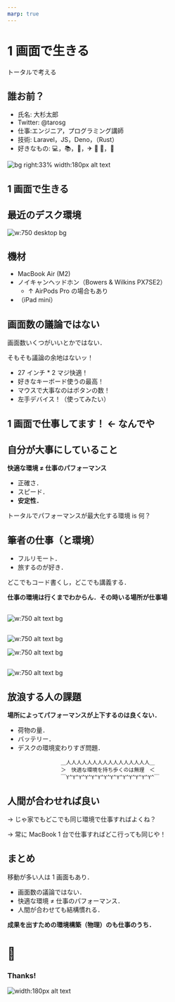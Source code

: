 ```yaml
---
marp: true
---
```


<!--
theme: gaia
class:
 - invert
headingDivider: 2
paginate: true
-->

<!--
_class:
 - lead
 - invert
-->

# 1 画面で生きる

トータルで考える

## 誰お前？

- 氏名: 大杉太郎
- Twitter: @tarosg
- 仕事:エンジニア，プログラミング講師
- 技術: Laravel，JS，Deno，（Rust）
- 好きなもの: 💻，📚，🥃，✈ 🚌 🚃，🚮

![bg right:33% width:180px alt text](./img/image.png)

## 1 画面で生きる

<!--
_class:
 - lead
 - invert
-->

## 最近のデスク環境

![w:750 desktop bg](./img/25A5503F-9298-4A0B-894E-55673C7E30B3_1_105_c.jpeg)

## 機材

- MacBook Air (M2)
- ノイキャンヘッドホン（Bowers & Wilkins PX7SE2）
  - ↑ AirPods Pro の場合もあり
- （iPad mini）

## 画面数の議論ではない

画面数いくつがいいとかではない．

そもそも議論の余地はないッ！

- 27 インチ \* 2 マジ快適！
- 好きなキーボード使うの最高！
- マウスで大事なのはボタンの数！
- 左手デバイス！（使ってみたい）

## 1 画面で仕事してます！ ← なんでや

<!--
_class:
 - lead
 - invert
-->

## 自分が大事にしていること

**快適な環境 ≠ 仕事のパフォーマンス**

- 正確さ．
- スピード．
- **安定性．**

トータルでパフォーマンスが最大化する環境 is 何？

## 筆者の仕事（と環境）

- フルリモート．
- 旅するのが好き．

どこでもコード書くし，どこでも講義する．

**仕事の環境は行くまでわからん．その時いる場所が仕事場**

##

![w:750 alt text bg](./img/IMG_1423.jpg)

##

![w:750 alt text bg](./img/IMG_0209.jpg)

![w:750 alt text bg](./img/IMG_0471.jpg)

##

![w:750 alt text bg](./img/IMG_0846.jpg)

## 放浪する人の課題

**場所によってパフォーマンスが上下するのは良くない．**

- 荷物の量．
- バッテリー．
- デスクの環境変わりすぎ問題．

```
                 ＿人人人人人人人人人人人人人人人人＿
                 ＞　快適な環境を持ち歩くのは無理　＜
                 ￣Y^Y^Y^Y^Y^Y^Y^Y^Y^Y^Y^Y^Y^Y^￣
```

## 人間が合わせれば良い

→ じゃ家でもどこでも同じ環境で仕事すればよくね？

→ 常に MacBook 1 台で仕事すればどこ行っても同じや！

## まとめ

移動が多い人は 1 画面もあり．

- 画面数の議論ではない．
- 快適な環境 ≠ 仕事のパフォーマンス．
- 人間が合わせても結構慣れる．

**成果を出すための環境構築（物理）のも仕事のうち．**

# 🥃

<!--
_class:
 - lead
 - invert
-->

### Thanks!

![width:180px alt text](./img/image.png)
